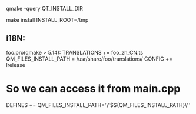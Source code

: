 qmake -query QT_INSTALL_DIR

make install INSTALL_ROOT=/tmp

## i18N:
foo.pro(qmake > 5.14):
TRANSLATIONS += foo_zh_CN.ts
QM_FILES_INSTALL_PATH = /usr/share/foo/translations/
CONFIG += lrelease

# So we can access it from main.cpp
DEFINES += QM_FILES_INSTALL_PATH='\\"$${QM_FILES_INSTALL_PATH}\\"'

